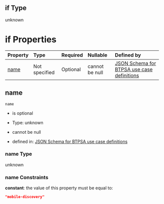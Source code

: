 ## if Type

unknown

# if Properties

| Property      | Type          | Required | Nullable       | Defined by                                                                                                                                                                                                        |
| :------------ | :------------ | :------- | :------------- | :---------------------------------------------------------------------------------------------------------------------------------------------------------------------------------------------------------------- |
| [name](#name) | Not specified | Optional | cannot be null | [JSON Schema for BTPSA use case definitions](btpsa-usecase-properties-services-items-allof-1-then-allof-72-if-properties-name.md "undefined#/properties/services/items/allOf/1/then/allOf/72/if/properties/name") |

## name



`name`

*   is optional

*   Type: unknown

*   cannot be null

*   defined in: [JSON Schema for BTPSA use case definitions](btpsa-usecase-properties-services-items-allof-1-then-allof-72-if-properties-name.md "undefined#/properties/services/items/allOf/1/then/allOf/72/if/properties/name")

### name Type

unknown

### name Constraints

**constant**: the value of this property must be equal to:

```json
"mobile-discovery"
```
